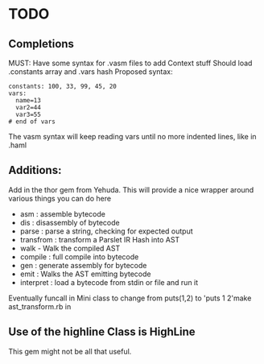 # TODO



## Completions

MUST: Have some syntax for .vasm files to add Context stuff
Should load .constants array and .vars hash
Proposed syntax:

```
constants: 100, 33, 99, 45, 20
vars:
  name=13
  var2=44
  var3=55
# end of vars
```


The vasm syntax will keep reading vars until no more indented lines, like in .haml
## Additions:

Add in the thor gem from Yehuda. This
will provide a nice wrapper around various things you can do here

- asm : assemble bytecode
- dis : disassembly of bytecode
-  parse : parse a string, checking for expected output
- transfrom : transform a Parslet IR Hash into AST
- walk - Walk the compiled AST
- compile : full compile into bytecode
- gen : generate assembly for bytecode
- emit : Walks the AST emitting bytecode
- interpret : load a bytecode from stdin or file and run it

Eventually funcall in Mini class to change from puts(1,2) to 'puts 1 2'make ast_transform.rb in


## Use of the highline Class is HighLine

This gem might not be all that useful.